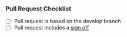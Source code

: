 ### Pull Request Checklist

<!-- Please read CONTRIBUTING.rst before submitting your pull request -->

* [ ] Pull request is based on the develop branch
* [ ] Pull request includes a [sign off](https://github.com/matrix-org/synapse/blob/master/CONTRIBUTING.rst#sign-off)
